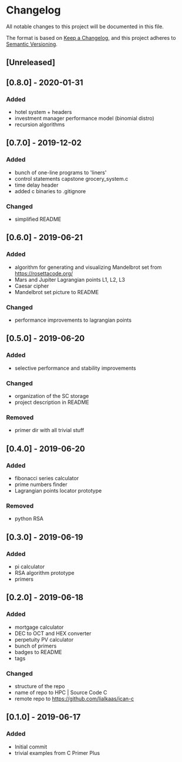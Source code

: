 # Changelog
All notable changes to this project will be documented in this file.

The format is based on [Keep a Changelog](https://keepachangelog.com/en/1.0.0/),
and this project adheres to [Semantic Versioning](https://semver.org/spec/v2.0.0.html).

## [Unreleased]
## [0.8.0] - 2020-01-31
### Added
- hotel system + headers
- investment manager performance model (binomial distro)
- recursion algorithms

## [0.7.0] - 2019-12-02
### Added
- bunch of one-line programs to 'liners'
- control statements capstone grocery_system.c
- time delay header
- added c binaries to .gitignore

### Changed
- simplified README


## [0.6.0] - 2019-06-21
### Added
- algorithm for generating and visualizing Mandelbrot set from https://rosettacode.org/
- Mars and Jupiter Lagrangian points L1, L2, L3
- Caesar cipher
- Mandelbrot set picture to README

### Changed
- performance improvements to lagrangian points


## [0.5.0] - 2019-06-20
### Added
- selective performance and stability improvements

### Changed
- organization of the SC storage
- project description in README

### Removed
- primer dir with all trivial stuff


## [0.4.0] - 2019-06-20
### Added
- fibonacci series calculator
- prime numbers finder
- Lagrangian points locator prototype

### Removed
- python RSA


## [0.3.0] - 2019-06-19
### Added
- pi calculator
- RSA algorithm prototype
- primers


## [0.2.0] - 2019-06-18
### Added
- mortgage calculator
- DEC to OCT and HEX converter
- perpetuity PV calculator
- bunch of primers
- badges to README
- tags

### Changed
- structure of the repo
- name of repo to HPC | Source Code C
- remote repo to https://github.com/lialkaas/ican-c


## [0.1.0] - 2019-06-17
### Added
- Initial commit
- trivial examples from C Primer Plus
